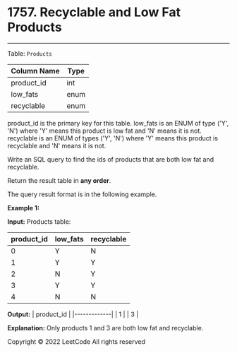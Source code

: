 # 1757\. Recyclable and Low Fat Products

* * *

Table: `Products`

| Column Name | Type    |
|-------------|---------|
| product\_id  | int     |
| low\_fats    | enum    |
| recyclable  | enum    |

product\_id is the primary key for this table.
low\_fats is an ENUM of type ('Y', 'N') where 'Y' means this product is low fat and 'N' means it is not.
recyclable is an ENUM of types ('Y', 'N') where 'Y' means this product is recyclable and 'N' means it is not.

Write an SQL query to find the ids of products that are both low fat and recyclable.

Return the result table in **any order**.

The query result format is in the following example.

**Example 1:**

**Input:** 
Products table:

| product\_id  | low\_fats | recyclable |
|-------------|----------|------------|
| 0           | Y        | N          |
| 1           | Y        | Y          |
| 2           | N        | Y          |
| 3           | Y        | Y          |
| 4           | N        | N          |

**Output:** 
| product\_id  |
|-------------|
| 1           |
| 3           |

**Explanation:** Only products 1 and 3 are both low fat and recyclable.

Copyright ©️ 2022 LeetCode All rights reserved